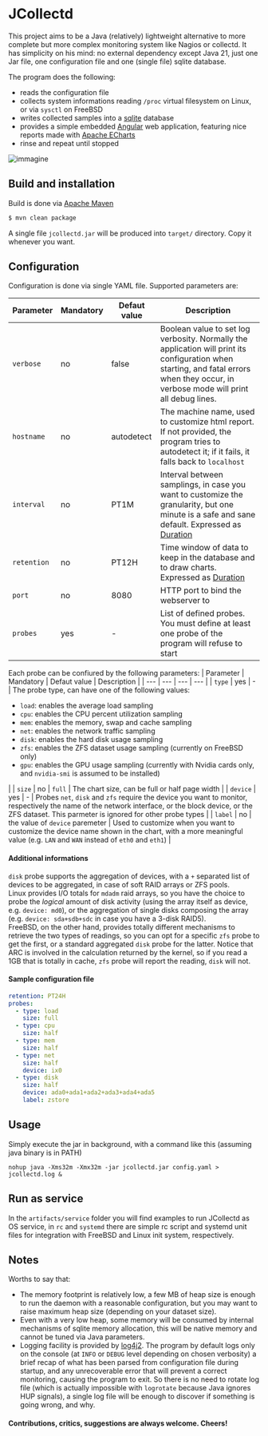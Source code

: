 # JCollectd

This project aims to be a Java (relatively) lightweight alternative to more complete but more complex monitoring system like Nagios or collectd. 
It has simplicity on his mind: no external dependency except Java 21, just one Jar file, one configuration file and one (single file) sqlite database.

The program does the following:
* reads the configuration file
* collects system informations reading `/proc` virtual filesystem on Linux, or via `sysctl` on FreeBSD
* writes collected samples into a [sqlite](https://www.sqlite.org/) database
* provides a simple embedded [Angular](https://angular.io/) web application, featuring nice reports made with [Apache ECharts](https://echarts.apache.org/en/index.html)
* rinse and repeat until stopped

![immagine](https://github.com/GilGalaad/JCollectd/assets/18036990/73ff1916-b9ab-4f7c-b48d-212225c74955)

## Build and installation
Build is done via [Apache Maven](https://maven.apache.org/)
```bash
$ mvn clean package
```
A single file `jcollectd.jar` will be produced into `target/` directory. Copy it whenever you want.

## Configuration
Configuration is done via single YAML file. 
Supported parameters are:

| Parameter | Mandatory | Defaut value | Description |
| --- | --- | --- | --- |
| `verbose` | no | false | Boolean value to set log verbosity. Normally the application will print its configuration when starting, and fatal errors when they occur, in verbose mode will print all debug lines. |
| `hostname`| no | autodetect | The machine name, used to customize html report. If not provided, the program tries to autodetect it; if it fails, it falls back to `localhost` |
| `interval`| no | PT1M | Interval between samplings, in case you want to customize the granularity, but one minute is a safe and sane default. Expressed as [Duration](https://docs.oracle.com/en%2Fjava%2Fjavase%2F21%2Fdocs%2Fapi%2F%2F/java.base/java/time/Duration.html#parse(java.lang.CharSequence)) |
| `retention`| no | PT12H | Time window of data to keep in the database and to draw charts. Expressed as [Duration](https://docs.oracle.com/en%2Fjava%2Fjavase%2F21%2Fdocs%2Fapi%2F%2F/java.base/java/time/Duration.html#parse(java.lang.CharSequence)) |
| `port`| no | 8080 | HTTP port to bind the webserver to |
| `probes`| yes | - | List of defined probes. You must define at least one probe of the program will refuse to start |

Each probe can be confiured by the following parameters:
| Parameter | Mandatory | Defaut value | Description |
| --- | --- | --- | --- |
| `type` | yes | - | The probe type, can have one of the following values: <ul><li>`load`: enables the average load sampling</li> <li> `cpu`: enables the CPU percent utilization sampling</li> <li> `mem`: enables the memory, swap and cache sampling</li> <li> `net`: enables the network traffic sampling</li> <li> `disk`: enables the hard disk usage sampling</li> <li> `zfs`: enables the ZFS dataset usage sampling (currently on FreeBSD only)</li> <li> `gpu`: enables the GPU usage sampling (currently with Nvidia cards only, and `nvidia-smi` is assumed to be installed)</li></ul> |
| `size` | no | `full` | The chart size, can be full or half page width |
| `device` | yes | - | Probes `net`, `disk` and `zfs` require the device you want to monitor, respectively the name of the network interface, or the block device, or the ZFS dataset. This parmeter is ignored for other probe types |
| `label` | no | the value of `device` paremeter | Used to customize when you want to customize the device name shown in the chart, with a more meaningful value (e.g. `LAN` and `WAN` instead of `eth0` and `eth1`) |

#### Additional informations
`disk` probe supports the aggregation of devices, with a `+` separated list of devices to be aggregated, in case of soft RAID arrays or ZFS pools.\
Linux provides I/O totals for `mdadm` raid arrays, so you have the choice to probe the *logical* amount of disk activity (using the array itself as device, e.g. `device: md0`), or the aggregation of single disks composing the array (e.g. `device: sda+sdb+sdc` in case you have a 3-disk RAID5).\
FreeBSD, on the other hand, provides totally different mechanisms to retrieve the two types of readings, so you can opt for a specific `zfs` probe to get the first, or a standard aggregated `disk` probe for the latter. Notice that ARC is involved in the calculation returned by the kernel, so if you read a 1GB that is totally in cache, `zfs` probe will report the reading, `disk` will not.

#### Sample configuration file
```yaml
retention: PT24H
probes:
  - type: load
    size: full
  - type: cpu
    size: half
  - type: mem
    size: half
  - type: net
    size: half
    device: ix0
  - type: disk
    size: half
    device: ada0+ada1+ada2+ada3+ada4+ada5
    label: zstore
```

## Usage
Simply execute the jar in background, with a command like this (assuming java binary is in PATH)
```
nohup java -Xms32m -Xmx32m -jar jcollectd.jar config.yaml > jcollectd.log &
```

## Run as service
In the `artifacts/service` folder you will find examples to run JCollectd as OS service, in `rc` and `systemd` there are simple rc script and systemd unit files for integration with FreeBSD and Linux init system, respectively.

## Notes
Worths to say that:
* The memory footprint is relatively low, a few MB of heap size is enough to run the daemon with a reasonable configuration, but you may want to raise maximum heap size (depending on your dataset size).
* Even with a very low heap, some memory will be consumed by internal mechanisms of sqlite memory allocation, this will be native memory and cannot be tuned via Java parameters.
* Logging facility is provided by [log4j2](https://logging.apache.org/log4j/2.x/). The program by default logs only on the console (at `INFO` or `DEBUG` level depending on chosen verbosity) a brief recap of what has been parsed from configuration file during startup, and any unrecoverable error that will prevent a correct monitoring, causing the program to exit. So there is no need to rotate log file (which is actually impossible with `logrotate` because Java ignores HUP signals), a single log file will be enough to discover if something is going wrong, and why.

#### Contributions, critics, suggestions are always welcome. Cheers!
